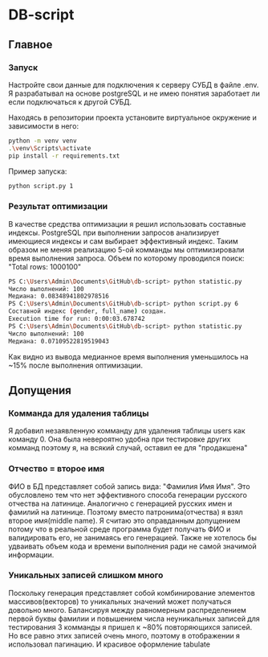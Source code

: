 # DB-script

## Главное

### Запуск

Настройте свои данные для подключения к серверу СУБД в файле .env. Я разрабатывал на основе postgreSQL и не имею понятия заработает ли если подключаться к другой СУБД.

Находясь в репозитории проекта установите виртуальное окружение и зависимости в него:

```bash
python -m venv venv
.\venv\Scripts\activate  
pip install -r requirements.txt 
```

Пример запуска:

```bash
python script.py 1
```

### Результат оптимизации

В качестве средства оптимизации я решил использовать составные индексы. PostgreSQL при выполнении запросов анализирует имеющиеся индексы и сам выбирает эффективный индекс. Таким образом не меняя реализацию 5-ой комманды мы оптимизировали время выполнения запроса.
Объем по которому проводился поиск: "Total rows: 1000100"

```bash
PS C:\Users\Admin\Documents\GitHub\db-script> python statistic.py
Число выполнений: 100
Медиана: 0.08348941802978516
PS C:\Users\Admin\Documents\GitHub\db-script> python script.py 6
Составной индекс (gender, full_name) создан.
Execution time for run: 0:00:03.678742
PS C:\Users\Admin\Documents\GitHub\db-script> python statistic.py
Число выполнений: 100
Медиана: 0.07109522819519043
```

Как видно из вывода медианное время выполнения уменьшилось на ~15% после выполнения оптимизации.

## Допущения

### Комманда для удаления таблицы

Я добавил незаявленную комманду для удаления таблицы users как команду 0. Она была невероятно удобна при тестировке других комманд поэтому я, на всякий случай, оставил ее для "продакшена"

### Отчество = второе имя

ФИО в БД представляет собой запись вида: "Фамилия Имя Имя". Это обусловлено тем что нет эффективного способа генерации русского отчества на латинице. Аналогично с генерацией русских имен и фамилий на латинице.
Поэтому вместо патронима(отчества) я взял второе имя(middle name).
Я считаю это оправданным допущением потому что в реальной среде программа будет получать ФИО и валидировать его, не занимаясь его генерацией. Также не хотелось бы удваивать объем кода и времени выполнения ради не самой значимой информации.

### Уникальных записей слишком много

Поскольку генерация представляет собой комбинирование элементов массивов(векторов) то уникальных значений может получаться довольно много. Балансируя между равномерным распределением первой буквы фамилии и повышением числа неуникальных записей для тестирования 3 комманды я пришел к ~80% повторяющихся записей. Но все равно этих записей очень много, поэтому в отображении я использовал пагинацию. И красивое оформление tabulate
